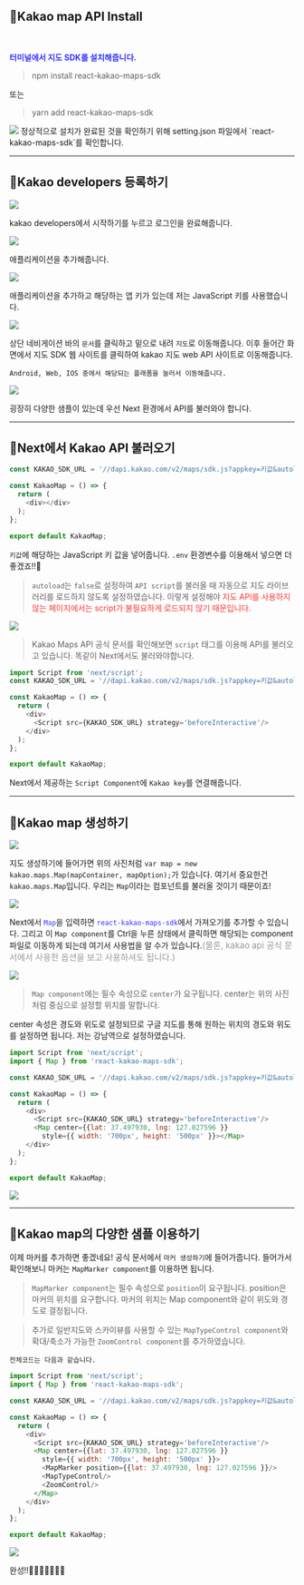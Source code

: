 ## 🦮Kakao map API Install
<br/>

<span style='color: #3333ff;'>**터미널에서 지도 SDK를 설치해줍니다.**</span>
>npm install react-kakao-maps-sdk

또는
>yarn add react-kakao-maps-sdk

<img src="/images/publishing_study/8/image1.webp"/>
정상적으로 설치가 완료된 것을 확인하기 위해 setting.json 파일에서 `react-kakao-maps-sdk`를 확인합니다.

***

## 🦮Kakao developers 등록하기

<img src="/images/publishing_study/8/image2.webp"/>

kakao developers에서 시작하기를 누르고 로그인을 완료해줍니다.

<img src="/images/publishing_study/8/image3.webp"/>

애플리케이션을 추가해줍니다.

<img src="/images/publishing_study/8/image4.webp"/>

애플리케이션을 추가하고 해당하는 앱 키가 있는데 저는 JavaScript 키를 사용했습니다.

<img src="/images/publishing_study/8/image5.webp"/>

상단 네비게이션 바의 `문서`를 클릭하고 밑으로 내려 `지도`로 이동해줍니다. 이후 들어간 화면에서 지도 SDK 웹 사이트를 클릭하여 kakao 지도 web API 사이트로 이동해줍니다.

`Android, Web, IOS 중에서 해당되는 플래폼을 눌러서 이동해줍니다.`

<img src="/images/publishing_study/8/image6.webp"/>

굉장히 다양한 샘플이 있는데 우선 Next 환경에서 API를 불러와야 합니다.

***

## 🦮Next에서 Kakao API 불러오기

```javascript
const KAKAO_SDK_URL = '//dapi.kakao.com/v2/maps/sdk.js?appkey=키값&autoload=false';

const KakaoMap = () => {
  return (
    <div></div>
  );
};

export default KakaoMap;
```

`키값`에 해당하는 JavaScript 키 값을 넣어줍니다. `.env` 환경변수를 이용해서 넣으면 더 좋겠죠!!🤗

>`autoload`는 `false`로 설정하여 `API script`를 불러올 때 자동으로 지도 라이브러리를 로드하지 않도록 설정하였습니다. 이렇게 설정해야 <span style="color: #ff3333">지도 API를 사용하지 않는 페이지에서는 script가 불필요하게 로드되지 않기 때문입니다.</span>

<img src="/images/publishing_study/8/image7.webp"/>

>Kakao Maps API 공식 문서를 확인해보면 `script` 태그를 이용해 API를 불러오고 있습니다. 똑같이 Next에서도 불러와야합니다.

```javascript
import Script from 'next/script';
const KAKAO_SDK_URL = '//dapi.kakao.com/v2/maps/sdk.js?appkey=키값&autoload=false';

const KakaoMap = () => {
  return (
    <div>
      <Script src={KAKAO_SDK_URL} strategy='beforeInteractive'/>
    </div>
  );
};

export default KakaoMap;
```

Next에서 제공하는 `Script Component`에 `Kakao key`를 연결해줍니다.

***

## 🦮Kakao map 생성하기

<img src="/images/publishing_study/8/image8.webp"/>

지도 생성하기에 들어가면 위의 사진처럼
`var map = new kakao.maps.Map(mapContainer, mapOption);`가 있습니다.
여기서 중요한건 `kakao.maps.Map`입니다. 우리는 `Map`이라는 컴포넌트를 불러올 것이기 때문이죠!

<img src="/images/publishing_study/8/image9.webp"/>

Next에서 <span style="color: #3333ff">`Map`</span>을 입력하면 <span style="color: #3333ff">`react-kakao-maps-sdk`</span>에서 가져오기를 추가할 수 있습니다.
그리고 이 `Map component`를 Ctrl을 누른 상태에서 클릭하면 해당되는 component 파일로 이동하게 되는데 여기서 사용법을 알 수가 있습니다.<span style="font-size: 15px; color: #999">(물론, kakao api 공식 문서에서 사용한 옵션을 보고 사용하셔도 됩니다.)</span>

<img src="/images/publishing_study/8/image10.webp"/>

>`Map component`에는 필수 속성으로 `center`가 요구됩니다. center는 위의 사진처럼 중심으로 설정할 위치를 말합니다.

center 속성은 경도와 위도로 설정되므로 구글 지도를 통해 원하는 위치의 경도와 위도를 설정하면 됩니다. 저는 강남역으로 설정하였습니다.

```javascript
import Script from 'next/script';
import { Map } from 'react-kakao-maps-sdk';

const KAKAO_SDK_URL = '//dapi.kakao.com/v2/maps/sdk.js?appkey=키값&autoload=false';

const KakaoMap = () => {
  return (
    <div>
      <Script src={KAKAO_SDK_URL} strategy='beforeInteractive'/>
      <Map center={{lat: 37.497930, lng: 127.027596 }}
        style={{ width: '700px', height: '500px' }}></Map>
    </div>
  );
};

export default KakaoMap;
```
<img src="/images/publishing_study/8/image11.webp"/>

***

## 🦮Kakao map의 다양한 샘플 이용하기

이제 마커를 추가하면 좋겠네요! 공식 문서에서 `마커 생성하기`에 들어가줍니다.
들어가서 확인해보니 마커는 `MapMarker component`를 이용하면 됩니다.

>`MapMarker component`는 필수 속성으로 `position`이 요구됩니다. position은 마커의 위치를 요구합니다. 마커의 위치는 Map component와 같이 위도와 경도로 결정됩니다.

>추가로 일반지도와 스카이뷰를 사용할 수 있는 `MapTypeControl component`와 확대/축소가 가능한 `ZoomControl component`를 추가하였습니다.

`전체코드는 다음과 같습니다.`

```javascript
import Script from 'next/script';
import { Map } from 'react-kakao-maps-sdk';

const KAKAO_SDK_URL = '//dapi.kakao.com/v2/maps/sdk.js?appkey=키값&autoload=false';

const KakaoMap = () => {
  return (
    <div>
      <Script src={KAKAO_SDK_URL} strategy='beforeInteractive'/>
      <Map center={{lat: 37.497930, lng: 127.027596 }}
      	style={{ width: '700px', height: '500px' }}>
        <MapMarker position={{lat: 37.497930, lng: 127.027596 }}/>
        <MapTypeControl/>
        <ZoomControl/>
      </Map>
    </div>
  );
};

export default KakaoMap;
```

<img src="/images/publishing_study/8/image12.webp"/>

완성!!👏👏👏👏👏👏👏
